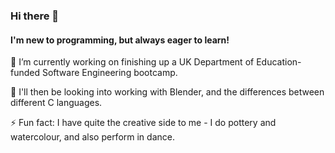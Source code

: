 ### Hi there 👋 
#### I'm new to programming, but always eager to learn!

🔭 I’m currently working on finishing up a UK Department of Education-funded Software Engineering bootcamp.

🌱 I'll then be looking into working with Blender, and the differences between different C languages.

⚡ Fun fact: I have quite the creative side to me - I do pottery and watercolour, and also perform in dance.
